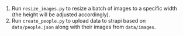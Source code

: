 1. Run `resize_images.py` to resize a batch of images to a specific width (the height will be adjusted accordingly).
2. Run `create_people.py` to upload data to strapi based on `data/people.json` along with their images from `data/images`.